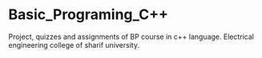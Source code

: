 # Basic_Programing_C++
Project, quizzes and assignments of BP course in c++ language. Electrical engineering college of sharif university.
